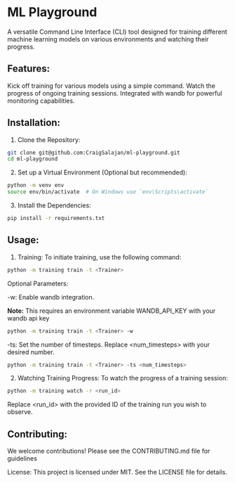 # ML Playground
A versatile Command Line Interface (CLI) tool designed for training different machine learning models on various environments and watching their progress.

## Features:
Kick off training for various models using a simple command.
Watch the progress of ongoing training sessions.
Integrated with wandb for powerful monitoring capabilities.

## Installation:
1. Clone the Repository:
```bash
git clone git@github.com:CraigSalajan/ml-playground.git
cd ml-playground
```

2. Set up a Virtual Environment (Optional but recommended):
```bash
python -m venv env
source env/bin/activate  # On Windows use `env\Scripts\activate`
```

3. Install the Dependencies:
```bash
pip install -r requirements.txt
```

## Usage:
1. Training:
To initiate training, use the following command:

```bash
python -m training train -t <Trainer>
```

Optional Parameters:

-w: Enable wandb integration.

**Note:** This requires an environment variable WANDB_API_KEY with your wandb api key
```bash
python -m training train -t <Trainer> -w
```

-ts: Set the number of timesteps. Replace <num_timesteps> with your desired number.
```bash
python -m training train -t <Trainer> -ts <num_timesteps>
```

2. Watching Training Progress:
To watch the progress of a training session:

```bash
python -m training watch -r <run_id>
```
Replace <run_id> with the provided ID of the training run you wish to observe.

## Contributing:
We welcome contributions! Please see the CONTRIBUTING.md file for guidelines

License:
This project is licensed under MIT. See the LICENSE file for details.